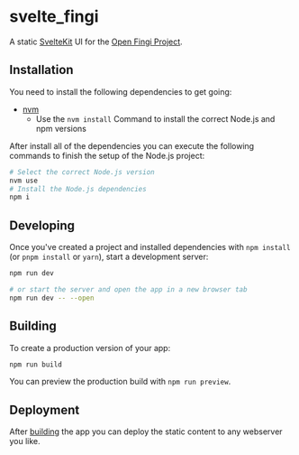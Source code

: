 # svelte_fingi

A static [SvelteKit](https://svelte.dev/docs/kit/introduction) UI for the [Open Fingi Project](https://github.com/1ucky40nc3/open_fingi_project).

## Installation

You need to install the following dependencies to get going:

- [nvm](https://github.com/nvm-sh/nvm)
    - Use the `nvm install` Command to install the correct Node.js and npm versions

After install all of the dependencies you can execute the following commands to finish the setup of the Node.js project:

```sh
# Select the correct Node.js version
nvm use
# Install the Node.js dependencies
npm i
```

## Developing

Once you've created a project and installed dependencies with `npm install` (or `pnpm install` or `yarn`), start a development server:

```sh
npm run dev

# or start the server and open the app in a new browser tab
npm run dev -- --open
```

## Building

To create a production version of your app:

```sh
npm run build
```

You can preview the production build with `npm run preview`.

## Deployment

After [building](#building) the app you can deploy the static content to any webserver you like.
